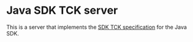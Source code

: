 # Java SDK TCK server

This is a server that implements the [SDK TCK specification](https://github.com/hashgraph/hedera-sdk-tck/) for the Java SDK.
